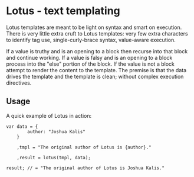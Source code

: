 # Lotus - text templating

 Lotus templates are meant to be light on syntax and smart on execution. There is very little extra cruft to Lotus templates: very few extra characters to identify tag use, single-curly-brace syntax, value-aware execution.

 If a value is truthy and is an opening to a block then recurse into that block and continue working. If a value is falsy and is an opening to a block process into the "else" portion of the block. If the value is not a block attempt to render the content to the template. The premise is that the data drives the template and the template is clean; without complex execution directives.

 ## Usage

 A quick example of Lotus in action:

    var data = {
            author: "Joshua Kalis"
        }

        ,tmpl = "The original author of Lotus is {author}."

        ,result = lotus(tmpl, data);
    
    result; // = "The original author of Lotus is Joshua Kalis."